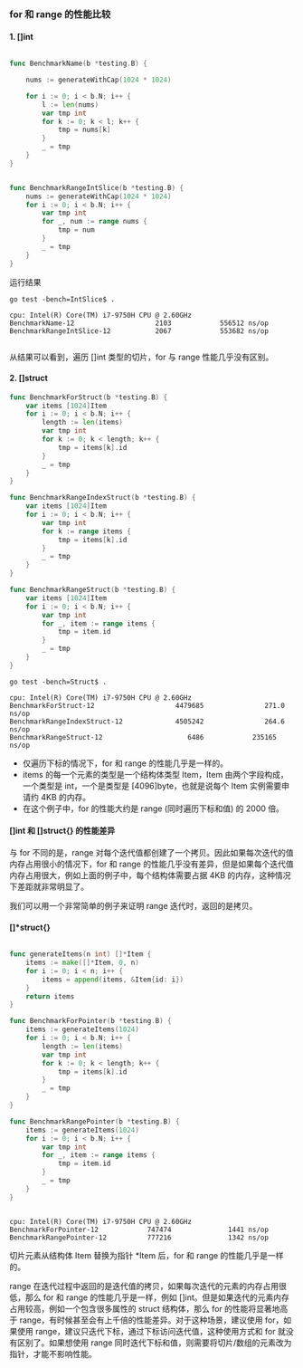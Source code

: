 ### for 和 range 的性能比较


#### 1. []int

```go

func BenchmarkName(b *testing.B) {

	nums := generateWithCap(1024 * 1024)

	for i := 0; i < b.N; i++ {
		l := len(nums)
		var tmp int
		for k := 0; k < l; k++ {
			tmp = nums[k]
		}
		_ = tmp
	}
}


func BenchmarkRangeIntSlice(b *testing.B) {
	nums := generateWithCap(1024 * 1024)
	for i := 0; i < b.N; i++ {
		var tmp int
		for _, num := range nums {
			tmp = num
		}
		_ = tmp
	}
}

```


运行结果

```shell
go test -bench=IntSlice$ .

cpu: Intel(R) Core(TM) i7-9750H CPU @ 2.60GHz
BenchmarkName-12                    2103            556512 ns/op
BenchmarkRangeIntSlice-12           2067            553682 ns/op


```

从结果可以看到，遍历 []int 类型的切片，for 与 range 性能几乎没有区别。


#### 2.  []struct

```go
func BenchmarkForStruct(b *testing.B) {
	var items [1024]Item
	for i := 0; i < b.N; i++ {
		length := len(items)
		var tmp int
		for k := 0; k < length; k++ {
			tmp = items[k].id
		}
		_ = tmp
	}
}

func BenchmarkRangeIndexStruct(b *testing.B) {
	var items [1024]Item
	for i := 0; i < b.N; i++ {
		var tmp int
		for k := range items {
			tmp = items[k].id
		}
		_ = tmp
	}
}

func BenchmarkRangeStruct(b *testing.B) {
	var items [1024]Item
	for i := 0; i < b.N; i++ {
		var tmp int
		for _, item := range items {
			tmp = item.id
		}
		_ = tmp
	}
}
```

```shell
go test -bench=Struct$ .

cpu: Intel(R) Core(TM) i7-9750H CPU @ 2.60GHz
BenchmarkForStruct-12                    4479685               271.0 ns/op
BenchmarkRangeIndexStruct-12             4505242               264.6 ns/op
BenchmarkRangeStruct-12                     6486            235165 ns/op
```

- 仅遍历下标的情况下，for 和 range 的性能几乎是一样的。
- items 的每一个元素的类型是一个结构体类型 Item，Item 由两个字段构成，一个类型是 int，一个是类型是 [4096]byte，也就是说每个 Item 实例需要申请约 4KB 的内存。
- 在这个例子中，for 的性能大约是 range (同时遍历下标和值) 的 2000 倍。


#### []int 和 []struct{} 的性能差异

与 for 不同的是，range 对每个迭代值都创建了一个拷贝。因此如果每次迭代的值内存占用很小的情况下，for 和 range 的性能几乎没有差异，但是如果每个迭代值内存占用很大，例如上面的例子中，每个结构体需要占据 4KB 的内存，这种情况下差距就非常明显了。

我们可以用一个非常简单的例子来证明 range 迭代时，返回的是拷贝。

#### []*struct{}

```go

func generateItems(n int) []*Item {
	items := make([]*Item, 0, n)
	for i := 0; i < n; i++ {
		items = append(items, &Item{id: i})
	}
	return items
}

func BenchmarkForPointer(b *testing.B) {
	items := generateItems(1024)
	for i := 0; i < b.N; i++ {
		length := len(items)
		var tmp int
		for k := 0; k < length; k++ {
			tmp = items[k].id
		}
		_ = tmp
	}
}

func BenchmarkRangePointer(b *testing.B) {
	items := generateItems(1024)
	for i := 0; i < b.N; i++ {
		var tmp int
		for _, item := range items {
			tmp = item.id
		}
		_ = tmp
	}
}

```


```shell

cpu: Intel(R) Core(TM) i7-9750H CPU @ 2.60GHz
BenchmarkForPointer-12            747474              1441 ns/op
BenchmarkRangePointer-12          777216              1342 ns/op

```

切片元素从结构体 Item 替换为指针 *Item 后，for 和 range 的性能几乎是一样的。


range 在迭代过程中返回的是迭代值的拷贝，如果每次迭代的元素的内存占用很低，那么 for 和 range 的性能几乎是一样，例如 []int。但是如果迭代的元素内存占用较高，例如一个包含很多属性的 struct 结构体，那么 for 的性能将显著地高于 range，有时候甚至会有上千倍的性能差异。对于这种场景，建议使用 for，如果使用 range，建议只迭代下标，通过下标访问迭代值，这种使用方式和 for 就没有区别了。如果想使用 range 同时迭代下标和值，则需要将切片/数组的元素改为指针，才能不影响性能。
